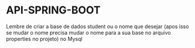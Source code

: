 # API-SPRING-BOOT

Lembre de criar a base de dados student ou o nome que desejar (apos isso se mudar o nome precisa mudar o nome para a sua base no arquivo properties no projeto) no Mysql
